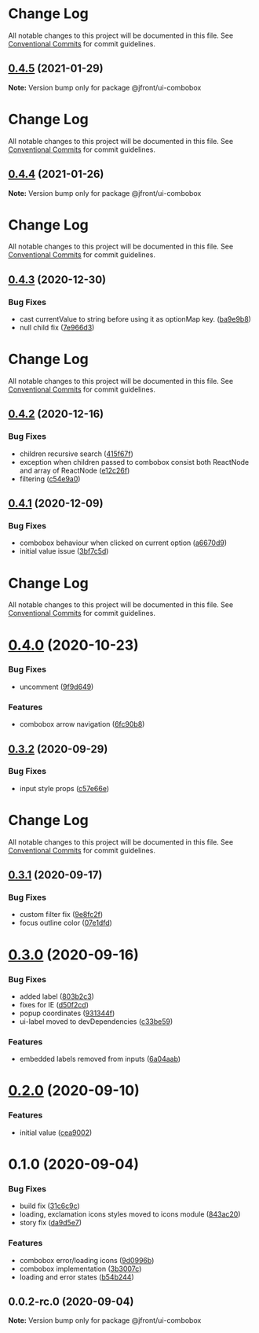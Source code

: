 # Change Log

All notable changes to this project will be documented in this file.
See [Conventional Commits](https://conventionalcommits.org) for commit guidelines.

## [0.4.5](https://github.com/Jepria/jfront-ui/compare/@jfront/ui-combobox@0.4.4...@jfront/ui-combobox@0.4.5) (2021-01-29)

**Note:** Version bump only for package @jfront/ui-combobox





# Change Log

All notable changes to this project will be documented in this file. See
[Conventional Commits](https://conventionalcommits.org) for commit guidelines.

## [0.4.4](https://github.com/Jepria/jfront-ui/compare/@jfront/ui-combobox@0.4.3...@jfront/ui-combobox@0.4.4) (2021-01-26)

**Note:** Version bump only for package @jfront/ui-combobox

# Change Log

All notable changes to this project will be documented in this file. See
[Conventional Commits](https://conventionalcommits.org) for commit guidelines.

## [0.4.3](https://github.com/Jepria/jfront-ui/compare/@jfront/ui-combobox@0.4.2...@jfront/ui-combobox@0.4.3) (2020-12-30)

### Bug Fixes

- cast currentValue to string before using it as optionMap key.
  ([ba9e9b8](https://github.com/Jepria/jfront-ui/commit/ba9e9b86f9b6361ec813d94cdbe99fe41cb47c31))
- null child fix
  ([7e966d3](https://github.com/Jepria/jfront-ui/commit/7e966d3c2fb453db30eb3585a74af9e37a831e30))

# Change Log

All notable changes to this project will be documented in this file. See
[Conventional Commits](https://conventionalcommits.org) for commit guidelines.

## [0.4.2](https://github.com/Jepria/jfront-ui/compare/@jfront/ui-combobox@0.4.1...@jfront/ui-combobox@0.4.2) (2020-12-16)

### Bug Fixes

- children recursive search
  ([415f67f](https://github.com/Jepria/jfront-ui/commit/415f67fe4a2ae70932ab3841b0dcdd99e21cc67e))
- exception when children passed to combobox consist both ReactNode and array of
  ReactNode
  ([e12c26f](https://github.com/Jepria/jfront-ui/commit/e12c26fcf0d7960b1c2af5ecafd284d1aa90c692))
- filtering
  ([c54e9a0](https://github.com/Jepria/jfront-ui/commit/c54e9a01a2f0e9ae1de145e184fec79a81ef76a6))

## [0.4.1](https://github.com/Jepria/jfront-ui/compare/@jfront/ui-combobox@0.4.0...@jfront/ui-combobox@0.4.1) (2020-12-09)

### Bug Fixes

- combobox behaviour when clicked on current option
  ([a6670d9](https://github.com/Jepria/jfront-ui/commit/a6670d98c6cf1142af9b25fe86a43cf8b6c8d5f5))
- initial value issue
  ([3bf7c5d](https://github.com/Jepria/jfront-ui/commit/3bf7c5d2f7013ee9a20ec762de2605db0fae7c69))

# Change Log

All notable changes to this project will be documented in this file. See
[Conventional Commits](https://conventionalcommits.org) for commit guidelines.

# [0.4.0](https://github.com/Jepria/jfront-ui/compare/@jfront/ui-combobox@0.3.2...@jfront/ui-combobox@0.4.0) (2020-10-23)

### Bug Fixes

- uncomment
  ([9f9d649](https://github.com/Jepria/jfront-ui/commit/9f9d6494d1646df90b3754f4844d0c47187fff46))

### Features

- combobox arrow navigation
  ([6fc90b8](https://github.com/Jepria/jfront-ui/commit/6fc90b89ce8052c5be5ad7ee84d909209cd0cc7b))

## [0.3.2](https://github.com/Jepria/jfront-ui/compare/@jfront/ui-combobox@0.3.1...@jfront/ui-combobox@0.3.2) (2020-09-29)

### Bug Fixes

- input style props
  ([c57e66e](https://github.com/Jepria/jfront-ui/commit/c57e66ec0d0789d3a0a487c7f12416f89ae5d0ef))

# Change Log

All notable changes to this project will be documented in this file. See
[Conventional Commits](https://conventionalcommits.org) for commit guidelines.

## [0.3.1](https://github.com/Jepria/jfront-ui/compare/@jfront/ui-combobox@0.3.0...@jfront/ui-combobox@0.3.1) (2020-09-17)

### Bug Fixes

- custom filter fix
  ([9e8fc2f](https://github.com/Jepria/jfront-ui/commit/9e8fc2f71cc5113bac4c694cff9a68433015a595))
- focus outline color
  ([07e1dfd](https://github.com/Jepria/jfront-ui/commit/07e1dfd22ce59e4d9e514c84318f4f08ae5bd9a6))

# [0.3.0](https://github.com/Jepria/jfront-ui/compare/@jfront/ui-combobox@0.2.0...@jfront/ui-combobox@0.3.0) (2020-09-16)

### Bug Fixes

- added label
  ([803b2c3](https://github.com/Jepria/jfront-ui/commit/803b2c3a4354464fce70f90f8ded32aa414107d4))
- fixes for IE
  ([d50f2cd](https://github.com/Jepria/jfront-ui/commit/d50f2cd300082525a13371d87349790067f19768))
- popup coordinates
  ([931344f](https://github.com/Jepria/jfront-ui/commit/931344f3b127bbf8be2aa9d6190925aa1e84843e))
- ui-label moved to devDependencies
  ([c33be59](https://github.com/Jepria/jfront-ui/commit/c33be596df218b1b72f367aa330f4bf75df4e665))

### Features

- embedded labels removed from inputs
  ([6a04aab](https://github.com/Jepria/jfront-ui/commit/6a04aab0fdf5da0948a6adf6181a6fdd43234eec))

# [0.2.0](https://github.com/Jepria/jfront-ui/compare/@jfront/ui-combobox@0.1.0...@jfront/ui-combobox@0.2.0) (2020-09-10)

### Features

- initial value
  ([cea9002](https://github.com/Jepria/jfront-ui/commit/cea9002115531ba7deb3179830aa904c52166bbd))

# 0.1.0 (2020-09-04)

### Bug Fixes

- build fix
  ([31c6c9c](https://github.com/Jepria/jfront-ui/commit/31c6c9c56fce44f191bd4edb766839c0699ca2c5))
- loading, exclamation icons styles moved to icons module
  ([843ac20](https://github.com/Jepria/jfront-ui/commit/843ac20c8ac3194e87916938c8586af10a08ca97))
- story fix
  ([da9d5e7](https://github.com/Jepria/jfront-ui/commit/da9d5e7c51ec95aedf8516699c3fef919d9c6da6))

### Features

- combobox error/loading icons
  ([9d0996b](https://github.com/Jepria/jfront-ui/commit/9d0996b1e4ae3547fe672922778eea3bec46addb))
- combobox implementation
  ([3b3007c](https://github.com/Jepria/jfront-ui/commit/3b3007c19452253c27b318e0cec231230d4457ea))
- loading and error states
  ([b54b244](https://github.com/Jepria/jfront-ui/commit/b54b2441655edbc3adce075a0de61ebd0e3d75b7))

## 0.0.2-rc.0 (2020-09-04)

**Note:** Version bump only for package @jfront/ui-combobox
